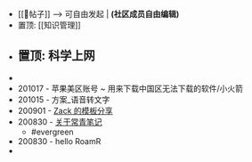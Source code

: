 - [[📝帖子]] --> 可自由发起 | __(社区成员自由编辑)__
- 置顶: [[知识管理]]
- 置顶: 科学上网
    - 
- 
- 201017 - 苹果美区账号 ~ 用来下载中国区无法下载的软件/小火箭
- 201015 - 方案_语音转文字
- 200901 - [Zack 的模板分享](https://roamresearch.com/#/app/sharegraph/page/MeEYamlUK)
- 200830 - [关于常青笔记](https://notes.andymatuschak.org/Evergreen_notes?stackedNotes=z2ZAGQBHuJ2u9WrtAQHAEHcCZTtqpsGkAsrD1)
    - #evergreen
- 200830 - hello RoamR
- 
